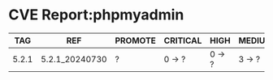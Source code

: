 # CVE Report:phpmyadmin
|  TAG  |      REF       | PROMOTE | CRITICAL |  HIGH  | MEDIUM |  LOW   | UNKNOWN |
|-------|----------------|---------|----------|--------|--------|--------|---------|
| 5.2.1 | 5.2.1_20240730 | ?       | 0 -> ?   | 0 -> ? | 3 -> ? | 0 -> ? | 0 -> ?  |
